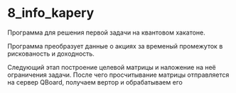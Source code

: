 # 8_info_kapery
 
Программа для решения первой задачи на квантовом хакатоне.

Программа преобразует данные о акциях за временый промежуток в рискованость и доходность.

Следующий этап построение целевой матрицы и наложение на неё ограничения задачи.
После чего просчитывание матрицы отправляется на сервер QBoard, получаем вертор и обрабатываем его